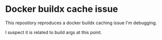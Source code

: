 # Docker buildx cache issue

This repository reproduces a docker buildx caching issue I'm debugging.

I suspect it is related to build args at this point.
